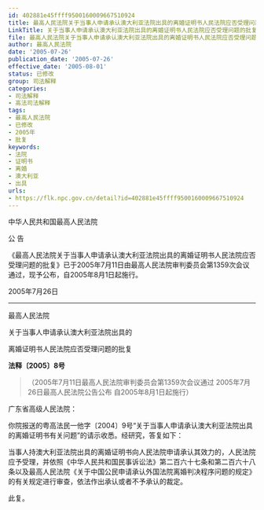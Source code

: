 ```yaml
---
id: 402881e45ffff9500160009667510924
title: 最高人民法院关于当事人申请承认澳大利亚法院出具的离婚证明书人民法院应否受理问题的批复
LinkTitle: 关于当事人申请承认澳大利亚法院出具的离婚证明书人民法院应否受理问题的批复（2005）
file: 最高人民法院关于当事人申请承认澳大利亚法院出具的离婚证明书人民法院应否受理问题的批复_20050726_402881e45ffff9500160009667510924.docx
author: 最高人民法院
date: '2005-07-26'
publication_date: '2005-07-26'
effective_date: '2005-08-01'
status: 已修改
group: 司法解释
categories:
- 司法解释
- 高法司法解释
tags:
- 最高人民法院
- 已修改
- 2005年
- 批复
keywords:
- 法院
- 证明书
- 离婚
- 澳大利亚
- 出具
urls:
- https://flk.npc.gov.cn/detail?id=402881e45ffff9500160009667510924
---
```


中华人民共和国最高人民法院

公 告

《最高人民法院关于当事人申请承认澳大利亚法院出具的离婚证明书人民法院应否受理问题的批复》已于2005年7月11日由最高人民法院审判委员会第1359次会议通过，现予公布，自2005年8月1日起施行。

2005年7月26日

---

最高人民法院

关于当事人申请承认澳大利亚法院出具的

离婚证明书人民法院应否受理问题的批复

**法释〔2005〕8号**

> （2005年7月11日最高人民法院审判委员会第1359次会议通过 2005年7月26日最高人民法院公告公布 自2005年8月1日起施行）

广东省高级人民法院：

你院报送的粤高法民一他字〔2004〕9号“关于当事人申请承认澳大利亚法院出具的离婚证明书有关问题”的请示收悉。经研究，答复如下：

当事人持澳大利亚法院出具的离婚证明书向人民法院申请承认其效力的，人民法院应予受理，并依照《中华人民共和国民事诉讼法》第二百六十七条和第二百六十八条以及最高人民法院《关于中国公民申请承认外国法院离婚判决程序问题的规定》的有关规定进行审查，依法作出承认或者不予承认的裁定。

此复。
